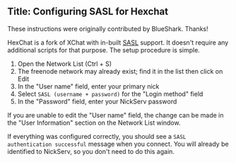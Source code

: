 Title: Configuring SASL for Hexchat
---
These instructions were originally contributed by BlueShark. Thanks!

HexChat is a fork of XChat with in-built [SASL](/kb/answer/sasl) support. It doesn't require any additional scripts for that purpose. The setup procedure is simple.

1. Open the Network List (Ctrl + S)
2. The freenode network may already exist; find it in the list then click on Edit
3. In the "User name" field, enter your primary nick
4. Select `SASL (username + password)` for the "Login method" field
5. In the "Password" field, enter your NickServ password

If you are unable to edit the "User name" field, the change can be made in the "User Information" section on the Network List window.

If everything was configured correctly, you should see a `SASL authentication successful` message when you connect. You will already be identified to NickServ, so you don't need to do this again.
